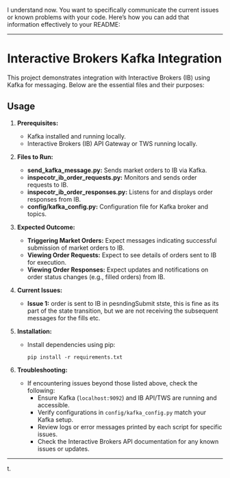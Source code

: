 I understand now. You want to specifically communicate the current issues or known problems with your code. Here’s how you can add that information effectively to your README:

---

# Interactive Brokers Kafka Integration

This project demonstrates integration with Interactive Brokers (IB) using Kafka for messaging. Below are the essential files and their purposes:

## Usage

1. **Prerequisites:**
   - Kafka installed and running locally.
   - Interactive Brokers (IB) API Gateway or TWS running locally.

2. **Files to Run:**

   - **send_kafka_message.py:** Sends market orders to IB via Kafka.
   - **inspecotr_ib_order_requests.py:** Monitors and sends order requests to IB.
   - **inspecotr_ib_order_responses.py:** Listens for and displays order responses from IB.
   - **config/kafka_config.py:** Configuration file for Kafka broker and topics.

3. **Expected Outcome:**
   - **Triggering Market Orders:** Expect messages indicating successful submission of market orders to IB.
   - **Viewing Order Requests:** Expect to see details of orders sent to IB for execution.
   - **Viewing Order Responses:** Expect updates and notifications on order status changes (e.g., filled orders) from IB.

4. **Current Issues:**
   - **Issue 1:** order is sent to IB in pesndingSubmit stste, this is fine as its part of the state transition, 
                   but we are not receiving the subsequent messages for the fills etc.

5. **Installation:**
   - Install dependencies using pip:
     ```
     pip install -r requirements.txt
     ```

6. **Troubleshooting:**
   - If encountering issues beyond those listed above, check the following:
     - Ensure Kafka (`localhost:9092`) and IB API/TWS are running and accessible.
     - Verify configurations in `config/kafka_config.py` match your Kafka setup.
     - Review logs or error messages printed by each script for specific issues.
     - Check the Interactive Brokers API documentation for any known issues or updates.


---
t.